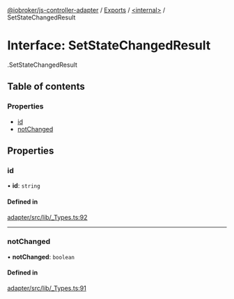 [@iobroker/js-controller-adapter](../README.md) / [Exports](../modules.md) / [<internal\>](../modules/internal_.md) / SetStateChangedResult

# Interface: SetStateChangedResult

[<internal>](../modules/internal_.md).SetStateChangedResult

## Table of contents

### Properties

- [id](internal_.SetStateChangedResult.md#id)
- [notChanged](internal_.SetStateChangedResult.md#notchanged)

## Properties

### id

• **id**: `string`

#### Defined in

[adapter/src/lib/_Types.ts:92](https://github.com/ioBroker/ioBroker.js-controller/blob/78752620/packages/adapter/src/lib/_Types.ts#L92)

___

### notChanged

• **notChanged**: `boolean`

#### Defined in

[adapter/src/lib/_Types.ts:91](https://github.com/ioBroker/ioBroker.js-controller/blob/78752620/packages/adapter/src/lib/_Types.ts#L91)
